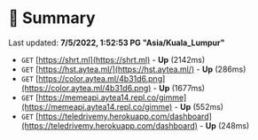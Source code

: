 # 📖 Summary
Last updated: **7/5/2022, 1:52:53 PG "Asia/Kuala_Lumpur"**

- `GET` [https://shrt.ml](https://shrt.ml) - **Up** (2142ms)
- `GET` [https://hst.aytea.ml/](https://hst.aytea.ml/) - **Up** (286ms)
- `GET` [https://color.aytea.ml/4b31d6.png](https://color.aytea.ml/4b31d6.png) - **Up** (1677ms)
- `GET` [https://memeapi.aytea14.repl.co/gimme](https://memeapi.aytea14.repl.co/gimme) - **Up** (552ms)
- `GET` [https://teledrivemy.herokuapp.com/dashboard](https://teledrivemy.herokuapp.com/dashboard) - **Up** (248ms)
